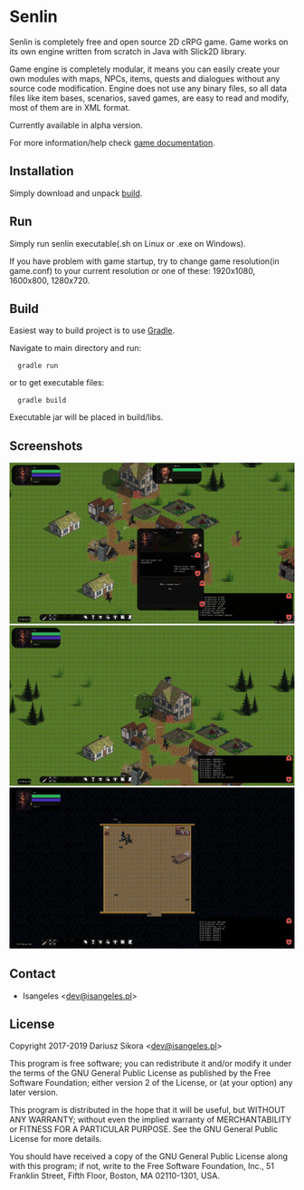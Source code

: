 # Senlin
Senlin is completely free and open source 2D cRPG game. Game works on its own engine written from scratch in Java with Slick2D library.

Game engine is completely modular, it means you can easily create your own modules with maps, NPCs, items, quests and dialogues without any source code modification.
Engine does not use any binary files, so all data files like item bases, scenarios, saved games, are easy to read and modify, most of them are in XML format.

Currently available in alpha version.

For more information/help check [game documentation](http://senlin.isangeles.pl/guide/).

## Installation
Simply download and unpack [build](https://github.com/Isangeles/Senlin/releases).

## Run
Simply run senlin executable(.sh on Linux or .exe on Windows).

If you have problem with game startup, try to change game resolution(in game.conf) to your current resolution or one of these: 1920x1080, 1600x800, 1280x720.

## Build
Easiest way to build project is to use [Gradle](https://gradle.org/).

Navigate to main directory and run:
```
  gradle run
```
or to get executable files:
```
  gradle build
```
Executable jar will be placed in build/libs.

## Screenshots
![sc1](screenshots/sc2.jpg)
![sc2](screenshots/sc3.jpg)
![sc3](screenshots/sc4.jpg)

## Contact
* Isangeles <<dev@isangeles.pl>>

## License
Copyright 2017-2019 Dariusz Sikora <<dev@isangeles.pl>>

This program is free software; you can redistribute it and/or modify it under the terms of the GNU General Public License as published by the Free Software Foundation; either version 2 of the License, or (at your option) any later version.

This program is distributed in the hope that it will be useful, but WITHOUT ANY WARRANTY; without even the implied warranty of MERCHANTABILITY or FITNESS FOR A PARTICULAR PURPOSE. See the GNU General Public License for more details.

You should have received a copy of the GNU General Public License along with this program; if not, write to the Free Software Foundation, Inc., 51 Franklin Street, Fifth Floor, Boston, MA 02110-1301, USA.
